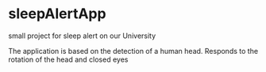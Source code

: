 # sleepAlertApp
small project for sleep alert on our University

The application is based on the detection of a human head. Responds to the rotation of the head and closed eyes
